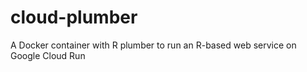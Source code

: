 # cloud-plumber
A Docker container with R plumber to run an R-based web service on Google Cloud Run
